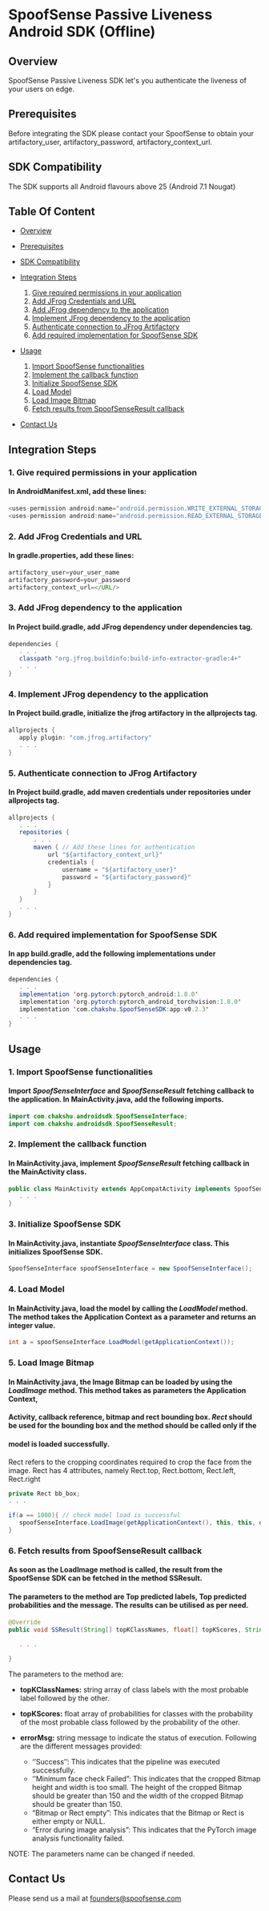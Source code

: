 # SpoofSense Passive Liveness Android SDK (Offline)

## Overview
SpoofSense Passive Liveness SDK let's you authenticate the liveness of your users on edge. 

## Prerequisites
Before integrating the SDK please contact your SpoofSense to obtain your artifactory_user, artifactory_password, artifactory_context_url.

## SDK Compatibility
The SDK supports all Android flavours above 25 (Android 7.1 Nougat)

## Table Of Content
- [Overview](#overview)
- [Prerequisites](#prerequisites)
- [SDK Compatibility](#sdk-compatibility)
- [Integration Steps](#integration-steps)
    1. [Give required permissions in your application](#1-give-required-permissions-in-your-application)
    2. [Add JFrog Credentials and URL](#2-add-jfrog-credentials-and-url)
    3. [Add JFrog dependency to the application](#3-add-jfrog-dependency-to-the-application)
    4. [Implement JFrog dependency to the application](#4-implement-jfrog-dependency-to-the-application)
    5. [Authenticate connection to JFrog Artifactory](#5-authenticate-connection-to-jfrog-artifactory)
    6. [Add required implementation for SpoofSense SDK](#6-Add-required-implementation-for-spoofsense-sdk)
    
- [Usage](#usage)
    1. [Import SpoofSense functionalities](#1-import-spoofsense-functionalities)
    2. [Implement the callback function](#2-implement-the-callback-function)
    3. [Initialize SpoofSense SDK](#3-initialize-spoofsense-sdk)
    4. [Load Model](#4-load-model)
    5. [Load Image Bitmap](#5-load-image-bitmap)
    6. [Fetch results from SpoofSenseResult callback](#6-fetch-results-from-spoofsenseresult-callback)
  
- [Contact Us](#contact-us)


## Integration Steps

### 1. Give required permissions in your application
#### In AndroidManifest.xml, add these lines:

```java
<uses-permission android:name="android.permission.WRITE_EXTERNAL_STORAGE"/>
<uses-permission android:name="android.permission.READ_EXTERNAL_STORAGE"></uses-permission>
```

### 2. Add JFrog Credentials and URL	
#### In gradle.properties, add these lines:

```java
artifactory_user=your_user_name
artifactory_password=your_password
artifactory_context_url=</URL/>
```


### 3. Add JFrog dependency to the application
#### In Project build.gradle, add JFrog dependency under dependencies tag.

```java
dependencies {
   . . . 
   classpath "org.jfrog.buildinfo:build-info-extractor-gradle:4+" 
   . . .  
}
```


### 4. Implement JFrog dependency to the application
#### In Project build.gradle, initialize the jfrog artifactory in the allprojects tag.

```java
allprojects {
   apply plugin: "com.jfrog.artifactory"
   . . .
}
```


### 5. Authenticate connection to JFrog Artifactory
#### In Project build.gradle, add maven credentials under repositories under allprojects tag.

```java
allprojects {
   . . .
   repositories {
       . . .
       maven { // Add these lines for authentication
           url "${artifactory_context_url}"
           credentials {
               username = "${artifactory_user}"
               password = "${artifactory_password}"
           }
       }
   }
   . . .
}
```


### 6. Add required implementation for SpoofSense SDK
#### In app build.gradle, add the following implementations under dependencies tag.

```java
dependencies {
   . . .
   implementation 'org.pytorch:pytorch_android:1.8.0'
   implementation 'org.pytorch:pytorch_android_torchvision:1.8.0'
   implementation 'com.chakshu.SpoofSenseSDK:app:v0.2.3'
   . . .
}
```

## Usage

### 1. Import SpoofSense functionalities
#### Import *SpoofSenseInterface* and *SpoofSenseResult* fetching callback to the application. In MainActivity.java, add the following imports.

```java
import com.chakshu.androidsdk.SpoofSenseInterface;
import com.chakshu.androidsdk.SpoofSenseResult;
```

### 2. Implement the callback function
#### In MainActivity.java, implement *SpoofSenseResult* fetching callback in the MainActivity class.

```java
public class MainActivity extends AppCompatActivity implements SpoofSenseResult {
   . . .
}
```

### 3. Initialize SpoofSense SDK
#### In MainActivity.java, instantiate *SpoofSenseInterface* class. This initializes SpoofSense SDK.

```java
SpoofSenseInterface spoofSenseInterface = new SpoofSenseInterface();
```

### 4. Load Model
#### In MainActivity.java, load the model by calling the *LoadModel* method. The method takes the Application Context as a parameter and returns an integer value.

```java
int a = spoofSenseInterface.LoadModel(getApplicationContext());
```

### 5. Load Image Bitmap
#### In MainActivity.java, the Image Bitmap can be loaded by using the *LoadImage* method. This method takes as parameters the Application Context, 
#### Activity, callback reference, bitmap and rect bounding box. *Rect* should be used for the bounding box and the method should be called only if the 
#### model is loaded successfully.

Rect refers to the cropping coordinates required to crop the face from the image. Rect has 4 attributes, namely Rect.top, Rect.bottom, Rect.left, Rect.right

```java
private Rect bb_box;
. . .

if(a == 1000){ // check model load is successful
   spoofSenseInterface.LoadImage(getApplicationContext(), this, this, decodedByte, bb_box);
}
```

### 6. Fetch results from SpoofSenseResult callback
#### As soon as the LoadImage method is called, the result from the SpoofSense SDK can be fetched in the method SSResult. 
#### The parameters to the method are Top predicted labels, Top predicted probabilities and the message. The results can be utilised as per need.

```java
@Override
public void SSResult(String[] topKClassNames, float[] topKScores, String errorMsg) {  // Fetch results from SpoofSenseResult CallBack
   
   . . .

}
```

The parameters to the method are:
- **topKClassNames:**	string array of class labels with the most probable label followed by the other. 

- **topKScores:**	float array of probabilities for classes with the probability of the most probable class followed by the probability of the other.

- **errorMsg:**	string message to indicate the status of execution. Following are the different messages provided:

  - ‘’Success’’: This indicates that the pipeline was executed successfully.
  - ‘’Minimum face check Failed”: This indicates that the cropped Bitmap height and width is too small. The height of the cropped Bitmap should be greater than 150 and the width of the cropped Bitmap should be greater than 150.
  - “Bitmap or Rect empty”: This indicates that the Bitmap or Rect is either empty or NULL.
  - “Error during image analysis”: This indicates that the PyTorch image analysis functionality failed.

NOTE: The parameters name can be changed if needed.


## Contact Us
Please send us a mail at [founders@spoofsense.com](mailto:founders@spoofsense.com)

